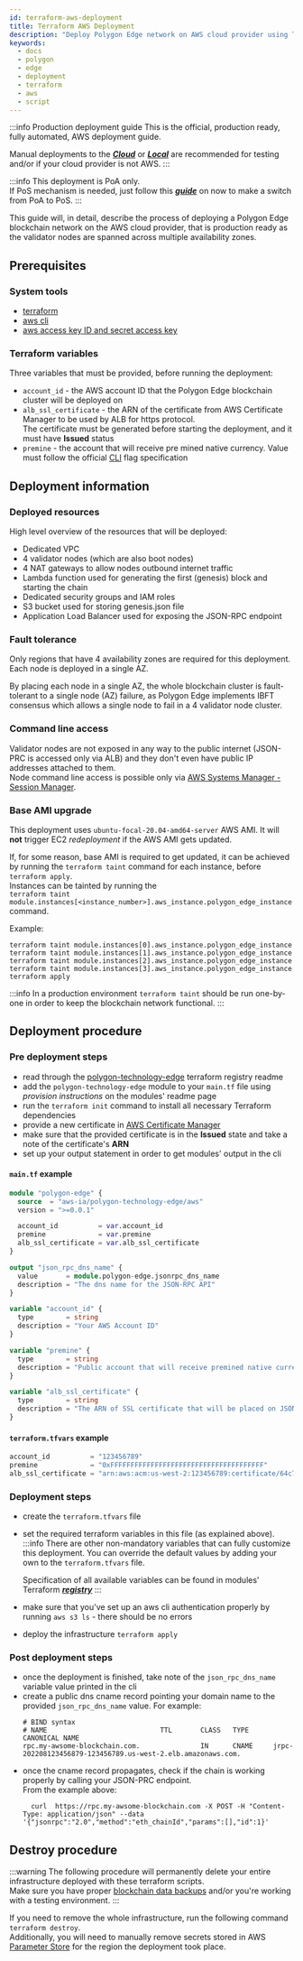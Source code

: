 ```yaml
---
id: terraform-aws-deployment
title: Terraform AWS Deployment
description: "Deploy Polygon Edge network on AWS cloud provider using Terraform"
keywords:
  - docs
  - polygon
  - edge
  - deployment
  - terraform
  - aws
  - script
---
```

:::info Production deployment guide
This is the official, production ready, fully automated, AWS deployment guide.   

Manual deployments to the ***[Cloud](set-up-ibft-on-the-cloud)*** or ***[Local](set-up-ibft-locally)***
are recommended for testing and/or if your cloud provider is not AWS.
:::

:::info
This deployment is PoA only.   
If PoS mechanism is needed, just follow this ***[guide](/docs/edge/consensus/migration-to-pos)*** on now to make a switch from PoA to PoS.
:::

This guide will, in detail, describe the process of deploying a Polygon Edge blockchain network on the AWS cloud provider,
that is production ready as the validator nodes are spanned across multiple availability zones.

## Prerequisites

### System tools
* [terraform](https://www.terraform.io/)
* [aws cli](https://docs.aws.amazon.com/cli/latest/userguide/getting-started-install.html)
* [aws access key ID and secret access key](https://docs.aws.amazon.com/cli/latest/userguide/getting-started-prereqs.html#getting-started-prereqs-keys)

### Terraform variables
Three variables that must be provided, before running the deployment:

* `account_id` - the AWS account ID that the Polygon Edge blockchain cluster will be deployed on
* `alb_ssl_certificate` - the ARN of the certificate from AWS Certificate Manager to be used by ALB for https protocol.   
  The certificate must be generated before starting the deployment, and it must have **Issued** status
* `premine` - the account that will receive pre mined native currency.
  Value must follow the official [CLI](cli-commands#genesis-flags) flag specification

## Deployment information
### Deployed resources
High level overview of the resources that will be deployed:

* Dedicated VPC
* 4 validator nodes (which are also boot nodes)
* 4 NAT gateways to allow nodes outbound internet traffic
* Lambda function used for generating the first (genesis) block and starting the chain
* Dedicated security groups and IAM roles
* S3 bucket used for storing genesis.json file
* Application Load Balancer used for exposing the JSON-RPC endpoint

### Fault tolerance

Only regions that have 4 availability zones are required for this deployment. Each node is deployed in a single AZ.

By placing each node in a single AZ, the whole blockchain cluster is fault-tolerant to a single node (AZ) failure, as Polygon Edge implements IBFT
consensus which allows a single node to fail in a 4 validator node cluster.

### Command line access

Validator nodes are not exposed in any way to the public internet (JSON-PRC is accessed only via ALB)
and they don't even have public IP addresses attached to them.  
Node command line access is possible only via [AWS Systems Manager - Session Manager](https://aws.amazon.com/systems-manager/features/).

### Base AMI upgrade

This deployment uses `ubuntu-focal-20.04-amd64-server` AWS AMI. It will **not** trigger EC2 *redeployment* if the AWS AMI gets updated.

If, for some reason, base AMI is required to get updated,
it can be achieved by running the `terraform taint` command for each instance, before `terraform apply`.   
Instances can be tainted by running the    
`terraform taint module.instances[<instance_number>].aws_instance.polygon_edge_instance` command.

Example:
```shell
terraform taint module.instances[0].aws_instance.polygon_edge_instance
terraform taint module.instances[1].aws_instance.polygon_edge_instance
terraform taint module.instances[2].aws_instance.polygon_edge_instance
terraform taint module.instances[3].aws_instance.polygon_edge_instance
terraform apply
```

:::info
In a production environment `terraform taint` should be run one-by-one in order to keep the blockchain network functional.
:::

## Deployment procedure

### Pre deployment steps
* read through the [polygon-technology-edge](https://registry.terraform.io/modules/aws-ia/polygon-technology-edge/aws) terraform registry readme
* add the `polygon-technology-edge` module to your `main.tf` file using *provision instructions* on the modules' readme page
* run the `terraform init` command to install all necessary Terraform dependencies
* provide a new certificate in [AWS Certificate Manager](https://aws.amazon.com/certificate-manager/)
* make sure that the provided certificate is in the **Issued** state and take a note of the certificate's **ARN**
* set up your output statement in order to get modules' output in the cli

#### `main.tf` example
```terraform
module "polygon-edge" {
  source  = "aws-ia/polygon-technology-edge/aws"
  version = ">=0.0.1"

  account_id          = var.account_id
  premine             = var.premine
  alb_ssl_certificate = var.alb_ssl_certificate
}

output "json_rpc_dns_name" {
  value       = module.polygon-edge.jsonrpc_dns_name
  description = "The dns name for the JSON-RPC API"
}

variable "account_id" {
  type        = string
  description = "Your AWS Account ID"
}

variable "premine" {
  type        = string
  description = "Public account that will receive premined native currency"
}

variable "alb_ssl_certificate" {
  type        = string
  description = "The ARN of SSL certificate that will be placed on JSON-RPC ALB"
}
```

#### `terraform.tfvars` example
```terraform
account_id          = "123456789"
premine             = "0xFFFFFFFFFFFFFFFFFFFFFFFFFFFFFFFFFFFFFF"
alb_ssl_certificate = "arn:aws:acm:us-west-2:123456789:certificate/64c7f117-61f5-435e-878b-83186676a8af"
```

### Deployment steps
* create the `terraform.tfvars` file
* set the required terraform variables in this file (as explained above).
  :::info
  There are other non-mandatory variables that can fully customize this deployment.
  You can override the default values by adding your own to the `terraform.tfvars` file.   

  Specification of all available variables can be found in modules' Terraform ***[registry](https://registry.terraform.io/modules/aws-ia/polygon-technology-edge/aws)***
  :::
* make sure that you've set up an aws cli authentication properly by running `aws s3 ls` - there should be no errors
* deploy the infrastructure `terraform apply`

### Post deployment steps
* once the deployment is finished, take note of the `json_rpc_dns_name` variable value printed in the cli
* create a public dns cname record pointing your domain name to the provided `json_rpc_dns_name` value. For example:
  ```shell
  # BIND syntax
  # NAME                            TTL       CLASS   TYPE      CANONICAL NAME
  rpc.my-awsome-blockchain.com.               IN      CNAME     jrpc-202208123456879-123456789.us-west-2.elb.amazonaws.com.
  ```
* once the cname record propagates, check if the chain is working properly by calling your JSON-PRC endpoint.   
  From the example above:
  ```shell
    curl  https://rpc.my-awsome-blockchain.com -X POST -H "Content-Type: application/json" --data '{"jsonrpc":"2.0","method":"eth_chainId","params":[],"id":1}'
  ```

## Destroy procedure
:::warning
The following procedure will permanently delete your entire infrastructure deployed with these terraform scripts.    
Make sure you have proper [blockchain data backups](docs/edge/working-with-node/backup-restore) and/or you're working with a testing environment.
:::

If you need to remove the whole infrastructure, run the following command `terraform destroy`.   
Additionally, you will need to manually remove secrets stored in AWS [Parameter Store](https://aws.amazon.com/systems-manager/features/)
for the region the deployment took place.
